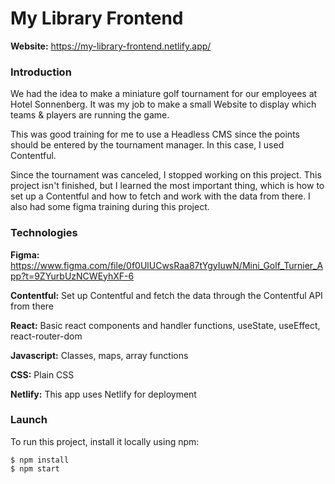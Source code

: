 # My Library Frontend
**Website:** https://my-library-frontend.netlify.app/

### Introduction

We had the idea to make a miniature golf tournament for our employees at Hotel Sonnenberg. 
It was my job to make a small Website to display which teams & players are running the game.

This was good training for me to use a Headless CMS since the points should be entered by the tournament manager.
In this case, I used Contentful.

Since the tournament was canceled, I stopped working on this project. This project isn't finished,
but I learned the most important thing, which is how to set up a Contentful and how to fetch and work with the data from there.
I also had some figma training during this project.

### Technologies

**Figma:** https://www.figma.com/file/0f0UlUCwsRaa87tYgyIuwN/Mini_Golf_Turnier_App?t=9ZYurbUzNCWEyhXF-6

**Contentful:** Set up Contentful and fetch the data through the Contentful API from there

**React:** Basic react components and handler functions, useState, useEffect, react-router-dom

**Javascript:** Classes, maps, array functions

**CSS:** Plain CSS

**Netlify:** This app uses Netlify for deployment

### Launch

To run this project, install it locally using npm:

```
$ npm install
$ npm start
```


